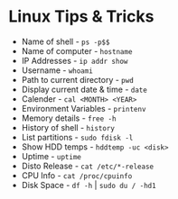 # Linux Tips & Tricks

- Name of shell - `ps -p$$`
- Name of computer - `hostname`
- IP Addresses - `ip addr show`
- Username - `whoami`
- Path to current directory - `pwd`
- Display current date & time - `date`
- Calender - `cal <MONTH> <YEAR>`
- Environment Variables - `printenv`
- Memory details - `free -h`
- History of shell - `history`
- List partitions - `sudo fdisk -l`
- Show HDD temps - `hddtemp -uc <disk>`
- Uptime - `uptime`
- Disto Release - `cat /etc/*-release`
- CPU Info - `cat /proc/cpuinfo`
- Disk Space - `df -h` | `sudo du / -hd1`
